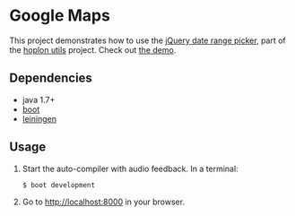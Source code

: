 # Google Maps

This project demonstrates how to use the [jQuery date range picker][6], part of
the [hoplon utils][5] project. Check out [the demo][4].

## Dependencies

- java 1.7+
- [boot][1]
- [leiningen][2]

## Usage

1. Start the auto-compiler with audio feedback. In a terminal:

    ```bash
    $ boot development
    ```

2. Go to [http://localhost:8000][3] in your browser.

[1]: https://github.com/tailrecursion/boot
[2]: https://github.com/technomancy/leiningen
[3]: http://localhost:8000
[4]: http://alandipert.github.io/hoplon-demos/jquery-date-picker/
[5]: http://github.com/tailrecursion/hoplon-util
[6]: http://github.com/tailrecursion/hoplon-util/jquery.daterangepicker
